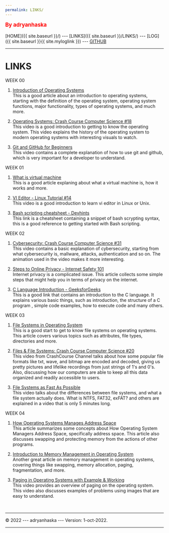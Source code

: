 ```yaml
---
permalink: LINKS/
---
```

<span style="color:red; font-weight:bold; font-size:larger;">By adryanhaska</span>
<br><br>
[HOME]({{ site.baseurl }}/) ---
[LINKS]({{ site.baseurl }}/LINKS/) ---
[LOG]({{ site.baseurl }}{{ site.myloglink }}) ---
[GITHUB](https://github.com/adryanhaska/os222)
<br>
<hr>

# LINKS

WEEK 00

1. [Introduction of Operating Systems](https://www.vmware.com/topics/glossary/content/virtual-machine.html)<br>
This is a good article about an introduction to operating systems, starting with the definition of the operating system, operating system functions, major functionality, types of operating systems, and much more.

2. [Operating Systems: Crash Course Computer Science #18](https://youtu.be/26QPDBe-NB8)<br>
This video is a good introduction to getting to know the operating system. This video explains the history of the operating system to modern operating systems with interesting visuals to watch.

3. [Git and GitHub for Beginners](https://youtu.be/RGOj5yH7evk)<br>
This video contains a complete explanation of how to use git and github, which is very important for a developer to understand.


WEEK 01

1. [What is virtual machine](https://www.vmware.com/topics/glossary/content/virtual-machine.html)<br> 
This is a good article explaning about what a virtual machine is, how it works and more. 

2. [VI Editor - Linux Tutorial #14](https://www.youtube.com/watch?v=pU2k776i2Zw)<br> 
This video is a good introduction to learn vi editor in Linux or Unix.

3. [Bash scripting cheatsheet - Devhints](https://devhints.io/bash)<br> 
This link is a cheatsheet containing a snippet of bash scrypting syntax, this is a good reference to getting started with Bash scripting.


WEEK 02

1. [Cybersecurity: Crash Course Computer Science #31](https://youtu.be/bPVaOlJ6ln0)<br>
This video contains a basic explanation of cybersecurity, starting from what cybersecurity is, mallware, attacks, authentication and so on. The animation used in the video makes it more interesting.

2. [Steps to Online Privacy - Internet Safety 101](https://internetsafety101.org/StepsToPrivacy)<br>
Internet privacy is a complicated issue. This article collects some simple steps that might help you in terms of privacy on the internet.

3. [C Language Introduction - GeeksforGeeks](https://www.geeksforgeeks.org/c-language-set-1-introduction/)<br>
This is a good link that contains an introduction to the C language. It explains various basic things, such as introduction, the structure of a C program , simple code examples, how to execute code and many others.


WEEK 03

1. [File Systems in Operating System](https://www.geeksforgeeks.org/file-systems-in-operating-system/)<br>
This is a good start to get to know file systems on operating systems. This article covers various topics such as attributes, file types, directories and more.

2. [Files & File Systems: Crash Course Computer Science #20](https://youtu.be/KN8YgJnShPM)<br>
This video from CrashCourse Channel talks about how some popular file formats like txt, wave, and bitmap are encoded and decoded, giving us pretty pictures and lifelike recordings from just strings of 1's and 0's. Also, discussing how our computers are able to keep all this data organized and readily accessible to users. 

3. [File Systems as Fast As Possible](https://youtu.be/BV0-EPUYuQc)<br>
This video talks about the differences between file systems, and what a file system actually does. What is NTFS, FAT32, exFAT? and others are explained in a video that is only 5 minutes long.


WEEK 04

1. [How Operating Systems Manages Address Space](https://study.com/academy/lesson/how-operating-systems-manages-address-space.html)<br>
This article summarizes some concepts about How Operating System Managers Address Space, specifically address space. This article also discusses swapping and protecting memory from the actions of other programs.

2. [Introduction to Memory Management in Operating System](https://www.studytonight.com/operating-system/memory-management)<br>
Another great article on memory management in operating systems, covering things like swapping, memory allocation, paging, fragmentation, and more.

3. [Paging in Operating Systems with Example & Working](https://youtu.be/pJ6qrCB8pDw)<br>
This video provides an overview of paging on the operating system. This video also discusses examples of problems using images that are easy to understand.

<br>
<hr>
&copy; 2022 --- adryanhaska --- Version: 1-oct-2022.
<hr>
<br>
